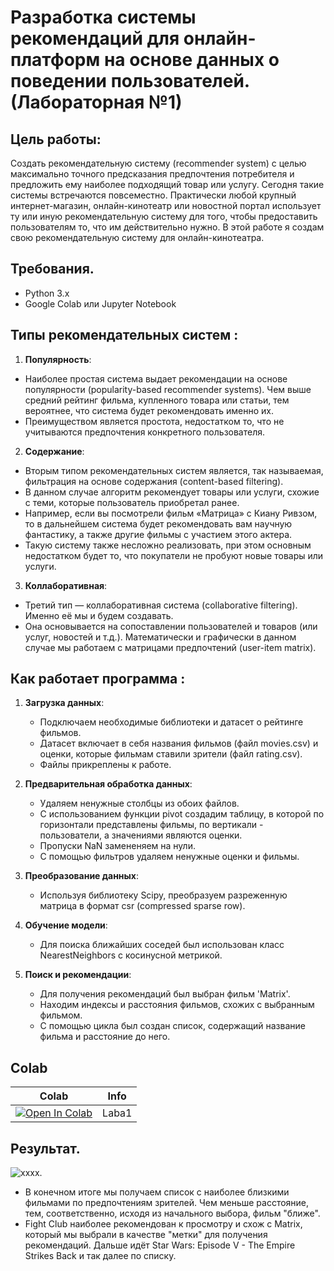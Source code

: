 # Разработка системы рекомендаций для онлайн-платформ на основе данных о поведении пользователей. (Лабораторная №1)

## Цель работы:
Создать рекомендательную систему (recommender system) с целью максимально точного предсказания предпочтения потребителя и предложить ему наиболее подходящий товар или услугу. Сегодня такие системы встречаются повсеместно. Практически любой крупный интернет-магазин, онлайн-кинотеатр или новостной портал использует ту или иную рекомендательную систему для того, чтобы предоставить пользователям то, что им действительно нужно. В этой работе я создам свою рекомендательную систему для онлайн-кинотеатра.

## Требования.
- Python 3.x
- Google Colab или Jupyter Notebook
  
## Типы рекомендательных систем :
1. **Популярность**:
* Наиболее простая система выдает рекомендации на основе популярности (popularity-based recommender systems). Чем выше средний рейтинг фильма, купленного товара или статьи, тем вероятнее, что система будет рекомендовать именно их.
* Преимуществом является простота, недостатком то, что не учитываются предпочтения конкретного пользователя.

2. **Содержание**:
* Вторым типом рекомендательных систем является, так называемая, фильтрация на основе содержания (content-based filtering).
* В данном случае алгоритм рекомендует товары или услуги, схожие с теми, которые пользователь приобретал ранее.
* Например, если вы посмотрели фильм «Матрица» с Киану Ривзом, то в дальнейшем система будет рекомендовать вам научную фантастику, а также другие фильмы с участием этого актера.
* Такую систему также несложно реализовать, при этом основным недостатком будет то, что покупатели не пробуют новые товары или услуги.
  
3. **Коллаборативная**:
* Третий тип — коллаборативная система (collaborative filtering). Именно её мы и будем создавать.
* Она основывается на сопоставлении пользователей и товаров (или услуг, новостей и т.д.). Математически и графически в данном случае мы работаем с матрицами предпочтений (user-item matrix).


## Как работает программа :
1. **Загрузка данных**:
   * Подключаем необходимые библиотеки и датасет о рейтинге фильмов.
   * Датасет включает в себя названия фильмов (файл movies.csv) и оценки, которые фильмам ставили зрители (файл rating.csv).
   * Файлы прикреплены к работе.

2. **Предварительная обработка данных**:
   * Удаляем ненужные столбцы из обоих файлов.
   * С использованием функции pivot создадим таблицу, в которой по горизонтали представлены фильмы, по вертикали - пользователи, а значениями являются оценки.
   * Пропуски NaN замененяем на нули.
   * С помощью фильтров удаляем ненужные оценки и фильмы.

3. **Преобразование данных**:
   * Используя библиотеку Scipy, преобразуем разреженную матрица в формат csr (compressed sparse row).

4. **Обучение модели**:
   * Для поиска ближайших соседей был использован класс NearestNeighbors с косинусной метрикой.

5. **Поиск и рекомендации**:
   * Для получения рекомендаций был выбран фильм 'Matrix'.
   * Находим индексы и расстояния фильмов, схожих с выбранным фильмом.
   * С помощью цикла был создан список, содержащий название фильма и расстояние до него.
  
## Colab
| Colab                                                                                                                                                                          | Info               |
| ------------------------------------------------------------------------------------------------------------------------------------------------------------------------------ | ------------------ |
| [![Open In Colab](https://colab.research.google.com/assets/colab-badge.svg)](https://colab.research.google.com/drive/1J-uZUAbhl_LOnGnmBKtmUa6sL5UtsxoW?usp=sharing) | Laba1 |

## Результат.
   ![xxxx](https://sun9-1.userapi.com/impg/AilDVz-BS8dfwHLo6R8KhFHahQ5xyzRq2ZCEUA/c0lTbK-Ylt4.jpg?size=442x352&quality=96&sign=763446c626c1450c646b8aa4f8097ce2&type=album).
  * В конечном итоге мы получаем список с наиболее близкими фильмами по предпочтениям зрителей. Чем меньше расстояние, тем, соответственно, исходя из начального выбора, фильм "ближе".
  * Fight Club наиболее рекомендован к просмотру и схож с Matrix, который мы выбрали в качестве "метки" для получения рекомендаций. Дальше идёт Star Wars: Episode V - The Empire Strikes Back и так далее по списку.
  

